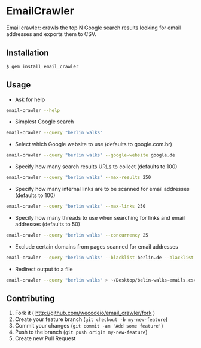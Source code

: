# EmailCrawler

Email crawler: crawls the top N Google search results looking for email addresses and exports them to CSV.

## Installation

    $ gem install email_crawler

## Usage

* Ask for help

```bash
email-crawler --help
```

* Simplest Google search

```bash
email-crawler --query "berlin walks"
```

* Select which Google website to use (defaults to google.com.br)

```bash
email-crawler --query "berlin walks" --google-website google.de
```

* Specify how many search results URLs to collect (defaults to 100)

```bash
email-crawler --query "berlin walks" --max-results 250
```

* Specify how many internal links are to be scanned for email addresses (defaults to 100)

```bash
email-crawler --query "berlin walks" --max-links 250
```

* Specify how many threads to use when searching for links and email addresses (defaults to 50)

```bash
email-crawler --query "berlin walks" --concurrency 25
```

* Exclude certain domains from pages scanned for email addresses

```bash
email-crawler --query "berlin walks" --blacklist berlin.de --blacklist berlin.com
```

* Redirect output to a file

```bash
email-crawler --query "berlin walks" > ~/Desktop/belin-walks-emails.csv
```

## Contributing

1. Fork it ( http://github.com/wecodeio/email_crawler/fork )
2. Create your feature branch (`git checkout -b my-new-feature`)
3. Commit your changes (`git commit -am 'Add some feature'`)
4. Push to the branch (`git push origin my-new-feature`)
5. Create new Pull Request
